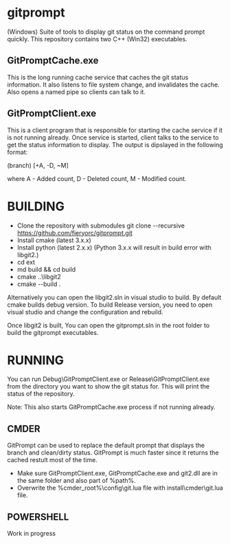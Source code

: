 gitprompt
=========

(Windows) Suite of tools to display git status on the command prompt quickly. 
This repository contains two C++ (Win32) executables. 

GitPromptCache.exe
------------------

   This is the long running cache service that caches the git status information. 
It also listens to file system change, and invalidates the cache. Also opens a named
pipe so clients can talk to it.

GitPromptClient.exe
-------------------

   This is a client program that is responsible for starting the cache service if it is not
running already. Once service is started, client talks to the service to get the status information to display.
 The output is dipslayed in the following format:

 (branch) [+A, -D, ~M]

where A - Added count, D - Deleted count, M - Modified count.

BUILDING
========

* Clone the repository with submodules
   git clone --recursive https://github.com/fieryorc/gitprompt.git
* Install cmake (latest 3.x.x)
* Install python (latest 2.x.x) (Python 3.x.x will result in build error with libgit2.)
* cd ext
* md build && cd build
* cmake ..\libgit2
* cmake --build .

Alternatively you can open the libgit2.sln in visual studio to build. 
By default cmake builds debug version. To build Release version, you need
to open visual studio and change the configuration and rebuild.

Once libgit2 is built, You can open the gitprompt.sln in the root folder
to build the gitprompt executables.


RUNNING
=======

You can run Debug\GitPromptClient.exe or Release\GitPromptClient.exe from the
directory you want to show the git status for. This will print the status of
the repository.

Note:
This also starts GitPromptCache.exe process if not running already.


CMDER 
-----
GitPrompt can be used to replace the default prompt that displays the branch and clean/dirty status.
GitPrompt is much faster since it returns the cached restult most of the time.

* Make sure GitPromptClient.exe, GitPromptCache.exe and git2.dll are in the same folder and also part of %path%.
* Overwrite the %cmder_root%\config\git.lua file with install\cmder\git.lua file.


POWERSHELL
----------
Work in progress



   


